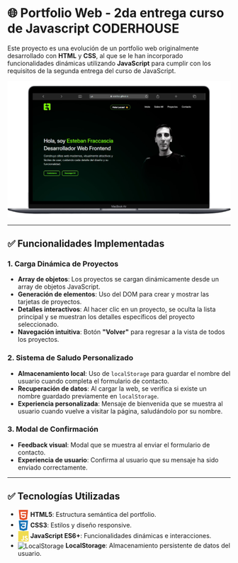 # 🌐 Portfolio Web - 2da entrega curso de Javascript CODERHOUSE

Este proyecto es una evolución de un portfolio web originalmente desarrollado con **HTML** y **CSS**, al que se le han incorporado funcionalidades dinámicas utilizando **JavaScript** para cumplir con los requisitos de la segunda entrega del curso de JavaScript.

![Captura del sitio web](assets/screenshot.png)

---

## ✅ Funcionalidades Implementadas

### 1. Carga Dinámica de Proyectos

- **Array de objetos**: Los proyectos se cargan dinámicamente desde un array de objetos JavaScript.
- **Generación de elementos**: Uso del DOM para crear y mostrar las tarjetas de proyectos.
- **Detalles interactivos**: Al hacer clic en un proyecto, se oculta la lista principal y se muestran los detalles específicos del proyecto seleccionado.
- **Navegación intuitiva**: Botón **"Volver"** para regresar a la vista de todos los proyectos.

### 2. Sistema de Saludo Personalizado

- **Almacenamiento local**: Uso de `localStorage` para guardar el nombre del usuario cuando completa el formulario de contacto.
- **Recuperación de datos**: Al cargar la web, se verifica si existe un nombre guardado previamente en `localStorage`.
- **Experiencia personalizada**: Mensaje de bienvenida que se muestra al usuario cuando vuelve a visitar la página, saludándolo por su nombre.

### 3. Modal de Confirmación

- **Feedback visual**: Modal que se muestra al enviar el formulario de contacto.
- **Experiencia de usuario**: Confirma al usuario que su mensaje ha sido enviado correctamente.

---

## ✅ Tecnologías Utilizadas

- <img src="assets/html.svg" alt="HTML5" width="24" style="vertical-align:middle;"/> **HTML5**: Estructura semántica del portfolio.
- <img src="assets/css.svg" alt="CSS3" width="24" style="vertical-align:middle;"/> **CSS3**: Estilos y diseño responsive.
- <img src="assets/js.svg" alt="JavaScript" width="24" style="vertical-align:middle;"/> **JavaScript ES6+**: Funcionalidades dinámicas e interacciones.
- <img src="assets/localstorage.svg" alt="LocalStorage" width="24" style="vertical-align:middle;"/> **LocalStorage**: Almacenamiento persistente de datos del usuario.
